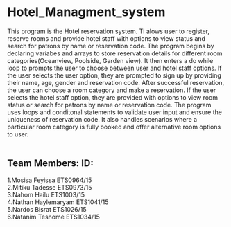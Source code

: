 # Hotel_Managment_system

This program is the Hotel reservation system. Ti alows user to register, reserve rooms and provide hotel staff with options to view status and search for patrons by name or reservation code.
The program begins by declaring variabes and arrays to store reservation details for different room categories(Oceanview, Poolside, Garden view). It then enters a do while loop to prompts the user to choose between user and hotel staff options. If the user selects the user option, they are prompted to sign up by providing their name, age, gender and reservation code. After successful reservation, the user can choose a room category and make a reservation. If the user selects the hotel staff option, they are provided with options to view room status or search for patrons by name or reservation code.
The program uses loops and conditonal statements to validate user input and ensure the uniqueness of reservation code. It also handles scenarios where a particular room category is fully booked and offer alternative room options to user. <br> <br>

## Team Members:                       ID: <br> 
1.Mosisa Feyissa                    ETS0964/15 <br> 
2.Mitiku Tadesse                    ETS0973/15 <br> 
3.Nahom Hailu                       ETS1003/15 <br> 
4.Nathan Haylemaryam                ETS1041/15 <br> 
5.Nardos Bisrat                     ETS1026/15 <br> 
6.Natanim Teshome                   ETS1034/15 <br> 
